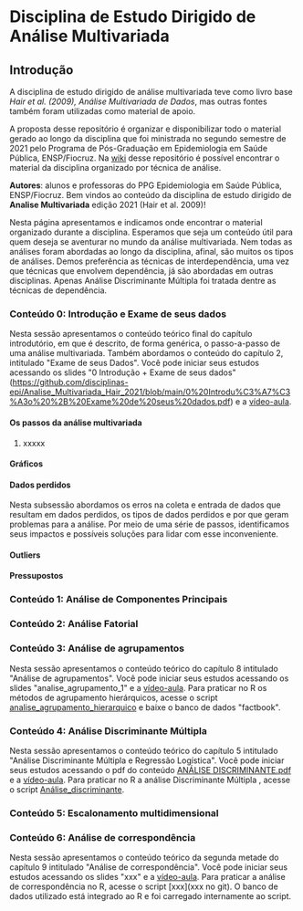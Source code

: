 # Disciplina de Estudo Dirigido de Análise Multivariada 

## Introdução

A disciplina de estudo dirigido de análise multivariada teve como livro base *Hair et al. (2009), Análise Multivariada de Dados*, mas outras fontes também foram utilizadas como material de apoio.   

A proposta desse repositório é organizar e disponibilizar todo o material gerado ao longo da disciplina que foi ministrada no segundo semestre de 2021 pelo Programa de Pós-Graduação em Epidemiologia em Saúde Pública, ENSP/Fiocruz. Na [wiki](https://github.com/disciplinas-epi/Analise_Multivariada_Hair_2021/wiki) desse repositório é possível encontrar o material da disciplina organizado por técnica de análise.  

**Autores**: alunos e professoras do PPG Epidemiologia em Saúde Pública, ENSP/Fiocruz. 
Bem vindos ao conteúdo da disciplina de estudo dirigido de **Analise Multivariada** edição 2021 (Hair et al. 2009)!  

Nesta página apresentamos e indicamos onde encontrar o material organizado durante a disciplina. Esperamos que seja um conteúdo útil para quem deseja se aventurar no mundo da análise multivariada. Nem todas as análises foram abordadas ao longo da disciplina, afinal, são muitos os tipos de análises. Demos preferência as técnicas de interdependência, uma vez que técnicas que envolvem dependência, já são abordadas em outras disciplinas. Apenas Análise Discriminante Múltipla foi tratada dentre as técnicas de dependência.  



### Conteúdo 0: Introdução e Exame de seus dados

Nesta sessão apresentamos o conteúdo teórico final do capítulo introdutório, em que é descrito, de forma genérica, o passo-a-passo de uma análise multivariada. Também abordamos o conteúdo do capítulo 2,  intitulado "Exame de seus Dados". Você pode iniciar seus estudos acessando os slides "0 Introdução + Exame de seus dados" (https://github.com/disciplinas-epi/Analise_Multivariada_Hair_2021/blob/main/0%20Introdu%C3%A7%C3%A3o%20%2B%20Exame%20de%20seus%20dados.pdf) e a [vídeo-aula](???).

#### Os passos da análise multivariada

1. xxxxx

#### Gráficos

#### Dados perdidos
Nesta subsessão abordamos os erros na coleta e entrada de dados que resultam em dados perdidos, os tipos de dados perdidos e por que geram problemas para a análise. Por meio de uma série de passos, identificamos seus impactos e possíveis soluções para lidar com esse inconveniente.

#### Outliers

#### Pressupostos



### Conteúdo 1: Análise de Componentes Principais



### Conteúdo 2: Análise Fatorial   



### Conteúdo 3: Análise de agrupamentos

Nesta sessão apresentamos o conteúdo teórico do capítulo 8 intitulado "Análise de agrupamentos". Você pode iniciar seus estudos acessando os slides "analise_agrupamento_1" e a [vídeo-aula](https://youtu.be/tFoW5vs4mOM). Para praticar no R os métodos de agrupamento hierárquicos, acesse o script [analise_agrupamento_hierarquico](https://github.com/disciplinas-epi/Analise_Multivariada_Hair_2021/blob/main/analise_agrupamento_hierarquico.R) e baixe o banco de dados "factbook". 



### Conteúdo 4: Análise Discriminante Múltipla

Nesta sessão apresentamos o conteúdo teórico do capítulo 5 intitulado "Análise Discriminante Múltipla e Regressão Logística". Você pode iniciar seus estudos acessando o pdf do conteúdo [ANÁLISE DISCRIMINANTE.pdf](https://github.com/disciplinas-epi/Analise_Multivariada_Hair_2021/blob/main/AN%C3%81LISE%20DE%20DISCRIMINANTE.pdf) e a [vídeo-aula](xxxxx). Para praticar no R a análise Discriminante Múltipla , acesse o script [Análise_discriminante](https://github.com/disciplinas-epi/Analise_Multivariada_Hair_2021/blob/fb8d92d5c02827ac34545ef16dd266249cc65181/An%C3%A1lise_discriminante.Rmd). 


### Conteúdo 5: Escalonamento multidimensional



### Conteúdo 6: Análise de correspondência

Nesta sessão apresentamos o conteúdo teórico da segunda metade do capítulo 9 intitulado "Análise de correspondência". Você pode iniciar seus estudos acessando os slides "xxx" e a [vídeo-aula](https://www.youtube.com/watch?v=3aj2Tsc2Rns). Para praticar a análise de correspondência no R, acesse o script [xxx](xxx no git). O banco de dados utilizado está integrado ao R e foi carregado internamente ao script. 




